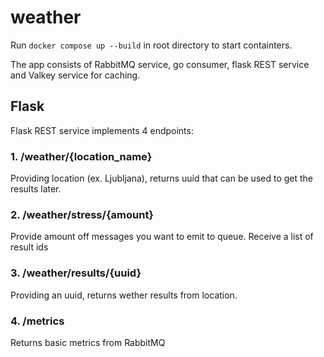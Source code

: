 # weather

Run `docker compose up --build` in root directory to start containters.

The app consists of RabbitMQ service, go consumer, flask REST service and Valkey service for caching.

## Flask

Flask REST service implements 4 endpoints:

### 1. /weather/{location_name}
Providing location (ex. Ljubljana), returns uuid that can be used to get the results later.

### 2. /weather/stress/{amount}
Provide amount off messages you want to emit to queue. Receive a list of result ids

### 3. /weather/results/{uuid}
Providing an uuid, returns wether results from location.

### 4. /metrics
Returns basic metrics from RabbitMQ

